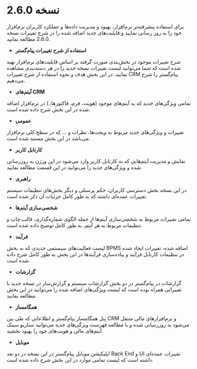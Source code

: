 
# نسخه 2.6.0


برای استفاده  پیشرفته‌تر نرم‌افزار، بهبود و مدیریت داده‌ها و عملکرد کاربران نرم‌افزار خود را به روز رسانی نمایید و قابلیت‌های جدید اضافه شده را در شرح تغییرات نسخه 2.6.0 مطالعه نمایید.

- **استفاده از شرح تغییرات پیام‌گستر**

شرح تغییرات موجود در بخش‌بندی صورت گرفته بر اساس قابلیت‌های نرم‌افزار تهیه شده است که شما می‌توانید لیست تغییرات نسخه جدید را در هر دسته‌بندی مشاهده نمایید. در این بخش هدف و نحوه استفاده از شرح تغییرات CRM پیام‌گستر را شرح می‌دهیم.

-	**آیتم‌های CRM**

تمامی ویژگی‌های جدید که به آیتم‌های موجود (هویت، فرم، فاکتورها..) در نرم‌افزار اضافه شده در این بخش شرح داده شده است. 

-	**عمومی**

تغییرات و ویژگی‌های جدید مربوط به ویجت‌ها، نظرات و ... که در سطح کلی نرم‌افزار می‌باشد در این بخش مستند شده است.

-	**کارتابل کاربر**

نمایش و مدیریت آیتم‌هایی که به کارتابل کاربر وارد می‌شود در این ورژن به روزرسانی شده و ویژگی‌های جدید را می‌توانید در این قسمت مطالعه نمایید.

-	**راهبری**
	
در این نسخه بخش دسترسی کاربران، حکم پرسنلی و دیگر بخش‌های تنظیمات سیستم تغییرات عمده‌ای داشته که به طور کامل جزئیات آن ذکر شده است.

-	**شخصی‌سازی آیتم‌ها**
	
تمامی تغییرات مربوط به شخصی‌سازی آیتم‌ها از جمله الگوی شماره‌گذاری، قالب چاپ و تنظیمات مربوط به هر آیتم، به طور کامل توضیح داده شده است.

-	**فرآیند**
	
لیست فعالیت‌های سیستمی جدیدی که به بخش BPMS اضافه شده، تغییرات ایجاد شده در تنظیمات کارتابل فرآیند و پیاده‌سازی فرآیندها در این بخش به طور کامل شرح داده شده است.

-	**گزارشات**
	
گزارشات در پیام‌گستر در دو بخش گزارشات سیستم و گزارش‌ساز در نسخه جدید با تغییراتی همراه بوده است که لیست ویژگی‌های اضافه شده را می‌توانید در این بخش مطالعه نمایید.

-	**همگامساز**
	
پنل همگامساز پیام‌گستر و اطلاعاتی که طی بین CRM و نرم‌افزارهای مالی منتقل می‌شود به روزرسانی شده و با مطالعه فهرست ویژگی‌های جدید می‌توانید سناریو سینک آیتم‌های مالی و هویت‌های خود را بهبود بخشید.

-	**موبایل**
	
اپلیکیشن موبایل پیام‌گستر در این نسخه در دو بعد Back End و UI تغییرات عمده‌ای داشته است که لیست تمامی موارد در این بخش شرح داده شده است.
